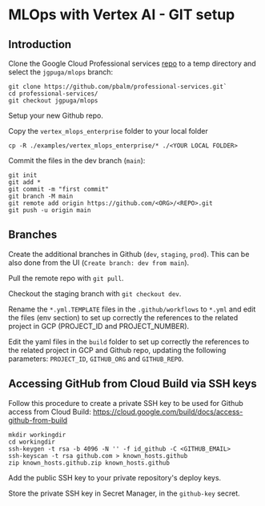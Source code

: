 # MLOps with Vertex AI - GIT setup

## Introduction

Clone the Google Cloud Professional services [repo](https://github.com/pbalm/professional-services/tree/vertex-mlops/examples/vertex_mlops_enterprise) to a temp directory and select the `jgpuga/mlops` branch: 
```
git clone https://github.com/pbalm/professional-services.git`
cd professional-services/
git checkout jgpuga/mlops
```

Setup your new Github repo.

Copy the `vertex_mlops_enterprise` folder to your local folder
```
cp -R ./examples/vertex_mlops_enterprise/* ./<YOUR LOCAL FOLDER>
```

Commit the files in the dev branch (`main`):
```
git init
git add *
git commit -m "first commit"
git branch -M main
git remote add origin https://github.com/<ORG>/<REPO>.git
git push -u origin main
```

## Branches
Create the additional branches in Github (`dev`, `staging`, `prod`). This can be also done from the UI (`Create branch: dev from main`).

Pull the remote repo with `git pull`.

Checkout the staging branch with `git checkout dev`.

Rename the `*.yml.TEMPLATE` files in the `.github/workflows` to `*.yml` and edit the files (env section) to set up correctly the references to the related project in GCP (PROJECT_ID and PROJECT_NUMBER).

Edit the yaml files in the `build` folder to set up correctly the references to the related project in GCP and Github repo, updating the following parameters: `PROJECT_ID`, `GITHUB_ORG` and `GITHUB_REPO`.

## Accessing GitHub from Cloud Build via SSH keys
Follow this procedure to create a private SSH key to be used for Github access from Cloud Build:
https://cloud.google.com/build/docs/access-github-from-build

```
mkdir workingdir
cd workingdir
ssh-keygen -t rsa -b 4096 -N '' -f id_github -C <GITHUB_EMAIL>
ssh-keyscan -t rsa github.com > known_hosts.github
zip known_hosts.github.zip known_hosts.github
```

Add the public SSH key to your private repository's deploy keys.

Store the private SSH key in Secret Manager, in the `github-key` secret.
